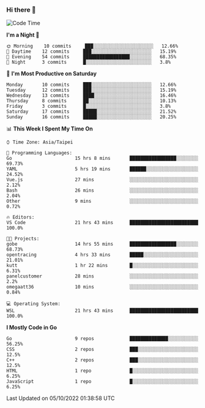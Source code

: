 ### Hi there 👋

<!--START_SECTION:waka-->
![Code Time](http://img.shields.io/badge/Code%20Time-481%20hrs%2022%20mins-blue)

**I'm a Night 🦉** 

```text
🌞 Morning    10 commits     ███░░░░░░░░░░░░░░░░░░░░░░   12.66% 
🌆 Daytime    12 commits     ███░░░░░░░░░░░░░░░░░░░░░░   15.19% 
🌃 Evening    54 commits     █████████████████░░░░░░░░   68.35% 
🌙 Night      3 commits      █░░░░░░░░░░░░░░░░░░░░░░░░   3.8%

```
📅 **I'm Most Productive on Saturday** 

```text
Monday       10 commits     ███░░░░░░░░░░░░░░░░░░░░░░   12.66% 
Tuesday      12 commits     ███░░░░░░░░░░░░░░░░░░░░░░   15.19% 
Wednesday    13 commits     ████░░░░░░░░░░░░░░░░░░░░░   16.46% 
Thursday     8 commits      ██░░░░░░░░░░░░░░░░░░░░░░░   10.13% 
Friday       3 commits      █░░░░░░░░░░░░░░░░░░░░░░░░   3.8% 
Saturday     17 commits     █████░░░░░░░░░░░░░░░░░░░░   21.52% 
Sunday       16 commits     █████░░░░░░░░░░░░░░░░░░░░   20.25%

```


📊 **This Week I Spent My Time On** 

```text
⌚︎ Time Zone: Asia/Taipei

💬 Programming Languages: 
Go                       15 hrs 8 mins       █████████████████░░░░░░░░   69.73% 
YAML                     5 hrs 19 mins       ██████░░░░░░░░░░░░░░░░░░░   24.52% 
Vue.js                   27 mins             ░░░░░░░░░░░░░░░░░░░░░░░░░   2.12% 
Bash                     26 mins             ░░░░░░░░░░░░░░░░░░░░░░░░░   2.04% 
Other                    9 mins              ░░░░░░░░░░░░░░░░░░░░░░░░░   0.72%

🔥 Editors: 
VS Code                  21 hrs 43 mins      █████████████████████████   100.0%

🐱‍💻 Projects: 
gobe                     14 hrs 55 mins      █████████████████░░░░░░░░   68.73% 
opentracing              4 hrs 33 mins       █████░░░░░░░░░░░░░░░░░░░░   21.01% 
kutt                     1 hr 22 mins        █░░░░░░░░░░░░░░░░░░░░░░░░   6.31% 
panelcustomer            28 mins             ░░░░░░░░░░░░░░░░░░░░░░░░░   2.2% 
omegaatt36               10 mins             ░░░░░░░░░░░░░░░░░░░░░░░░░   0.84%

💻 Operating System: 
WSL                      21 hrs 43 mins      █████████████████████████   100.0%

```

**I Mostly Code in Go** 

```text
Go                       9 repos             ██████████████░░░░░░░░░░░   56.25% 
CSS                      2 repos             ███░░░░░░░░░░░░░░░░░░░░░░   12.5% 
C++                      2 repos             ███░░░░░░░░░░░░░░░░░░░░░░   12.5% 
HTML                     1 repo              █░░░░░░░░░░░░░░░░░░░░░░░░   6.25% 
JavaScript               1 repo              █░░░░░░░░░░░░░░░░░░░░░░░░   6.25%

```



 Last Updated on 05/10/2022 01:38:58 UTC
<!--END_SECTION:waka-->

<!--
**omegaatt36/omegaatt36** is a ✨ _special_ ✨ repository because its `README.md` (this file) appears on your GitHub profile.

Here are some ideas to get you started:

- 🔭 I’m currently working on ...
- 🌱 I’m currently learning ...
- 👯 I’m looking to collaborate on ...
- 🤔 I’m looking for help with ...
- 💬 Ask me about ...
- 📫 How to reach me: ...
- 😄 Pronouns: ...
- ⚡ Fun fact: ...
-->
